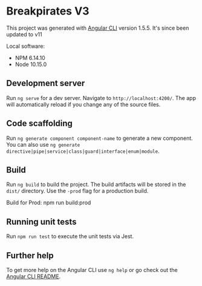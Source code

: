# Breakpirates V3

This project was generated with [Angular CLI](https://github.com/angular/angular-cli) version 1.5.5. It's since been updated to v11

Local software:
* NPM 6.14.10
* Node 10.15.0

## Development server

Run `ng serve` for a dev server. Navigate to `http://localhost:4200/`. The app will automatically reload if you change any of the source files.

## Code scaffolding

Run `ng generate component component-name` to generate a new component. You can also use `ng generate directive|pipe|service|class|guard|interface|enum|module`.

## Build

Run `ng build` to build the project. The build artifacts will be stored in the `dist/` directory. Use the `-prod` flag for a production build.

Build for Prod: npm run build:prod

## Running unit tests

Run `npm run test` to execute the unit tests via Jest.

## Further help

To get more help on the Angular CLI use `ng help` or go check out the [Angular CLI README](https://github.com/angular/angular-cli/blob/master/README.md).

